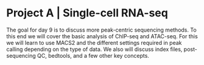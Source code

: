 # Project A | Single-cell RNA-seq

The goal for day 9 is to discuss more peak-centric sequencing methods. To this end we will cover the basic analysis of ChIP-seq and ATAC-seq. For this we will learn to use MACS2 and the different settings required in peak calling depending on the type of data. We also will discuss index files, post-sequencing QC, bedtools, and a few other key concepts.

